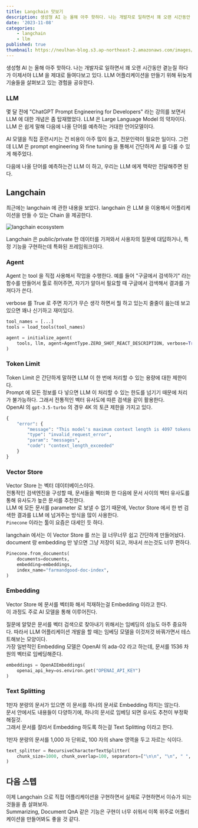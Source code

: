 ```yaml
---
title: Langchain 맛보기
description: 생성형 AI 는 올해 아주 핫하다. 나는 개발자로 일하면서 꽤 오랜 시간동안 곁눈질 하다가 이제서야 LLM 을 제대로 들여다보고 있다. LLM 어플리케이션을 만들기 위해 뒤늦게 기술들을 살펴보고 있는 경험을 공유한다.
date: '2023-11-08'
categories:
    - langchain
    - llm
published: true
thumbnail: https://neulhan-blog.s3.ap-northeast-2.amazonaws.com/images/Langchain-맛보기/2023-11-12-18-05-55.png
---
```


생성형 AI 는 올해 아주 핫하다.
나는 개발자로 일하면서 꽤 오랜 시간동안 곁눈질 하다가 이제서야 LLM 을 제대로 들여다보고 있다.
LLM 어플리케이션을 만들기 위해 뒤늦게 기술들을 살펴보고 있는 경험을 공유한다.

### LLM

몇 달 전에 "ChatGPT Prompt Engineering for Developers" 라는 강의를 보면서 LLM 에 대한 개념은 좀 탑재했었다.
LLM 은 Large Language Model 의 약자이다.
LLM 은 쉽게 말해 다음에 나올 단어를 예측하는 거대한 언어모델이다.

AI 모델을 직접 훈련시키는 건 비용이 아주 많이 들고, 전문인력이 필요한 일이다.
그런데 LLM 은 prompt engineering 와 fine tuning 을 통해서 간단하게 AI 를 다룰 수 있게 해주었다.

다음에 나올 단어를 예측하는건 LLM 이 하고, 우리는 LLM 에게 맥락만 전달해주면 된다.

## Langchain

최근에는 langchain 에 관한 내용을 보았다.
langchain 은 LLM 을 이용해서 어플리케이션을 만들 수 있는 Chain 을 제공한다.

![langchain ecosystem](https://neulhan-blog.s3.ap-northeast-2.amazonaws.com/images/Langchain-맛보기/2023-11-12-18-05-55.png)

Langchain 은 public/private 한 데이터를 가져와서 사용자의 질문에 대답하거나, 특정 기능을 구현하는데 특화된 프레임워크이다.

### Agent

Agent 는 tool 을 직접 사용해서 작업을 수행한다.
예를 들어 "구글에서 검색하기" 라는 함수를 만들어서 툴로 쥐어주면,
자기가 알아서 필요할 때 구글에서 검색해서 결과를 가져다가 쓴다.

verbose 를 True 로 주면 자기가 무슨 생각 하면서 뭘 하고 있는지 줄줄이 읊는데 보고있으면 꽤나 신기하고 재미있다.

```python
tool_names = [...]
tools = load_tools(tool_names)

agent = initialize_agent(
    tools, llm, agent=AgentType.ZERO_SHOT_REACT_DESCRIPTION, verbose=True
)
```

### Token Limit

Token Limit 은 간단하게 말하면 LLM 이 한 번에 처리할 수 있는 용량에 대한 제한이다.  
Prompt 에 모든 정보를 다 넣으면 LLM 이 처리할 수 있는 한도를 넘기기 때문에 처리가 불가능하다.
그래서 전통적인 벡터 유사도에 따른 검색을 같이 활용한다.  
OpenAI 의 `gpt-3.5-turbo` 의 경우 4K 의 토큰 제한을 가지고 있다.

```python
{
    "error": {
        "message": "This model's maximum context length is 4097 tokens. However, your messages resulted in 9129 tokens. Please reduce the length of the messages.",
        "type": "invalid_request_error",
        "param": "messages",
        "code": "context_length_exceeded"
    }
}
```

### Vector Store

Vector Store 는 벡터 데이터베이스이다.  
전통적인 검색엔진을 구성할 때, 문서들을 벡터화 한 다음에 문서 사이의 벡터 유사도를 통해 유사도가 높은 문서를 추천한다.  
LLM 에 모든 문서를 parameter 로 보낼 수 없기 때문에, Vector Store 에서 한 번 검색한 결과를 LLM 에 넘겨주는 방식을 많이 사용한다.  
`Pinecone` 이라는 툴이 요즘은 대세인 듯 하다.

langchain 에서는 이 Vector Store 를 쓰는 걸 너무너무 쉽고 간단하게 만들어놨다. document 랑 embedding 만 넣으면 그냥 저장이 되고, 꺼내서 쓰는것도 너무 편하다.

```python
Pinecone.from_documents(
    documents=documents,
    embedding=embeddings,
    index_name="farmandgood-doc-index",
)
```

### Embedding

Vector Store 에 문서를 벡터화 해서 적재하는걸 Embedding 이라고 한다.  
이 과정도 주로 AI 모델을 통해 이루어진다.

질문에 알맞은 문서를 벡터 검색으로 찾아내기 위해서는 임베딩의 성능도 아주 중요하다. 따라서 LLM 어플리케이션 개발을 할 때는 임베딩 모델을 이것저것 바꿔가면서 테스트해보는 모양이다.  
가장 일반적인 Embedding 모델은 OpenAI 의 ada-02 라고 하는데, 문서를 1536 차원의 벡터로 임베딩해준다.

```python
embeddings = OpenAIEmbeddings(
    openai_api_key=os.environ.get("OPENAI_API_KEY")
)
```

### Text Splitting

1만자 분량의 문서가 있으면 이 문서를 하나의 문서로 Embedding 하지는 않는다.  
문서 안에서도 내용들이 다양하기에, 하나의 문서로 임베딩 되면 유사도 추천이 부정확해질것.  
그래서 문서를 잘라서 Embedding 하도록 하는걸 Text Splitting 이라고 한다.

1만자 분량의 문서를 1,000 자 단위로, 100 자의 share 영역을 두고 자르는 식이다.

```python
text_splitter = RecursiveCharacterTextSplitter(
    chunk_size=1000, chunk_overlap=100, separators=["\n\n", "\n", " ", ""]
)
```

## 다음 스텝

이제 Langchain 으로 직접 어플리케이션을 구현하면서 실제로 구현하면서 이슈가 되는 것들을 좀 살펴보자.  
Summarizing, Document QnA 같은 기능은 구현이 너무 쉬워서 이쪽 위주로 어플리케이션을 만들어봐도 좋을 것 같다.
